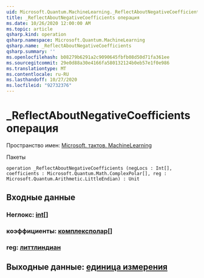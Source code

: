 ```yaml
---
uid: Microsoft.Quantum.MachineLearning._ReflectAboutNegativeCoefficients
title: _ReflectAboutNegativeCoefficients операция
ms.date: 10/26/2020 12:00:00 AM
ms.topic: article
qsharp.kind: operation
qsharp.namespace: Microsoft.Quantum.MachineLearning
qsharp.name: _ReflectAboutNegativeCoefficients
qsharp.summary: ''
ms.openlocfilehash: b08279b6291a2c9090645fbfb08d50d71fa361ee
ms.sourcegitcommit: 29e0d88a30e4166fa580132124b0eb57e1f0e986
ms.translationtype: MT
ms.contentlocale: ru-RU
ms.lasthandoff: 10/27/2020
ms.locfileid: "92732376"
---
```

# <a name="_reflectaboutnegativecoefficients-operation"></a>_ReflectAboutNegativeCoefficients операция

Пространство имен: [Microsoft. тактов. MachineLearning](xref:Microsoft.Quantum.MachineLearning)

Пакеты [](https://nuget.org/packages/)




```qsharp
operation _ReflectAboutNegativeCoefficients (negLocs : Int[], coefficients : Microsoft.Quantum.Math.ComplexPolar[], reg : Microsoft.Quantum.Arithmetic.LittleEndian) : Unit
```


## <a name="input"></a>Входные данные

### <a name="neglocs--int"></a>Неглокс: [int](xref:microsoft.quantum.lang-ref.int)[]




### <a name="coefficients--complexpolar"></a>коэффициенты: [комплексполар](xref:Microsoft.Quantum.Math.ComplexPolar)[]




### <a name="reg--littleendian"></a>reg: [литтлиндиан](xref:Microsoft.Quantum.Arithmetic.LittleEndian)





## <a name="output--unit"></a>Выходные данные: [единица измерения](xref:microsoft.quantum.lang-ref.unit)

